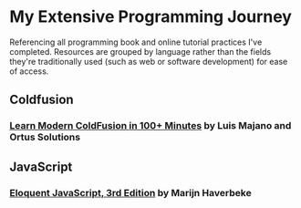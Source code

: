 # My Extensive Programming Journey
Referencing all programming book and online tutorial practices I've completed. Resources are grouped by language rather than the fields they're traditionally used (such as web or software development) for ease of access. 

## Coldfusion

### [Learn Modern ColdFusion <CFML> in 100+ Minutes](https://modern-cfml.ortusbooks.com/) by Luis Majano and Ortus Solutions 

## JavaScript

### [Eloquent JavaScript, 3rd Edition](https://eloquentjavascript.net/3rd_edition/) by Marijn Haverbeke
